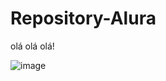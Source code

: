 # Repository-Alura



olá olá olá!




![image](https://github.com/user-attachments/assets/80309788-f014-4fc8-8b61-72db5a035340)
